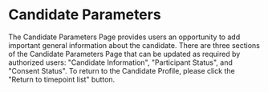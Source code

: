 # Candidate Parameters

The Candidate Parameters Page provides users an opportunity to add important general information about the candidate. There are three sections of the Candidate Parameters Page that can be updated as required by authorized users: "Candidate Information", "Participant Status", and "Consent Status". To return to the Candidate Profile, please click the "Return to timepoint list" button.
